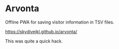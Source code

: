 
# Arvonta

Offline PWA for saving visitor information in TSV files.

https://skydivejkl.github.io/arvonta/

This was quite a quick hack.
